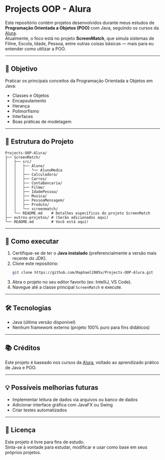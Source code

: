 # Projects OOP - Alura

Este repositório contém projetos desenvolvidos durante meus estudos de **Programação Orientada a Objetos (POO)** com Java, seguindo os cursos da [Alura](https://www.alura.com.br/).  
Atualmente, o foco está no projeto **ScreenMatch**, que simula sistemas de Filme, Escola, Idade, Pessoa, entre outras coisas básicas — mais para eu entender como utilizar a POO.

---

## 🧠 Objetivo

Praticar os principais conceitos da Programação Orientada a Objetos em Java:

- Classes e Objetos
- Encapsulamento
- Herança
- Polimorfismo
- Interfaces
- Boas práticas de modelagem

---

## 📁 Estrutura do Projeto

```
Projects-OOP-Alura/
├── ScreenMatch/
│   ├── src/
│   │   ├── Aluno/
│   │   │   └── AlunoMedia
│   │   ├── Calculadora/
│   │   ├── Carros/
│   │   ├── ContaBancaria/
│   │   ├── Filme/
│   │   ├── IdadePessoa/
│   │   ├── Musica/
│   │   ├── PessoaMensagem/
│   │   ├── Produto/
│   │   └── screenmatch/
│   └── README.md    # Detalhes específicos do projeto ScreenMatch
├── outros-projetos/ # (Serão adicionados aqui)
└── README.md        # Você está aqui!
```

---

## 🚀 Como executar

1. Certifique-se de ter o **Java instalado** (preferencialmente a versão mais recente do JDK).
2. Clone este repositório:
   ```bash
   git clone https://github.com/Raphael2005x/Projects-OOP-Alura.git
   ```
3. Abra o projeto no seu editor favorito (ex: IntelliJ, VS Code).
4. Navegue até a classe principal `ScreenMatch` e execute.

---

## 🛠 Tecnologias

- Java (última versão disponível)
- Nenhum framework externo (projeto 100% puro para fins didáticos)

---

## 📚 Créditos

Este projeto é baseado nos cursos da [Alura](https://www.alura.com.br/), voltado ao aprendizado prático de Java e POO.

---

## 💡 Possíveis melhorias futuras

- Implementar leitura de dados via arquivos ou banco de dados
- Adicionar interface gráfica com JavaFX ou Swing
- Criar testes automatizados

---

## 📄 Licença

Este projeto é livre para fins de estudo.  
Sinta-se à vontade para estudar, modificar e usar como base em seus próprios projetos.
